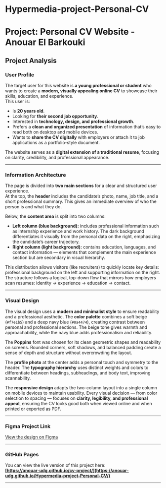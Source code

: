 # Hypermedia-project-Personal-CV
# Project: Personal CV Website - Anouar El Barkouki

## Project Analysis

### User Profile 
The target user for this website is **a young professional or student** who wants to create a **modern, visually appealing online CV** to showcase their skills, education, and experience.  
This user is:
- Is **20 years old**.
- Looking for **their second job opportunity**.
- Interested in **technology, design, and professional growth**.
- Prefers a **clean and organized presentation** of information that’s easy to read both on desktop and mobile devices.
- Wants to **share the CV digitally** with employers or attach it to job applications as a portfolio-style document.

The website serves as a **digital extension of a traditional resume**, focusing on clarity, credibility, and professional appearance.

---

### Information Architecture 
The page is divided into **two main sections** for a clear and structured user experience.  
At the top, the **header** includes the candidate’s photo, name, job title, and a short professional summary. This gives an immediate overview of who the person is and what they do.  

Below, the **content area** is split into two columns:
- **Left column (blue background):** includes professional information such as internship experience and work history. The dark background differentiates it visually from the personal data on the right, emphasizing the candidate’s career trajectory.  
- **Right column (light background):** contains education, languages, and contact information — elements that complement the main experience section but are secondary in visual hierarchy.  

This distribution allows visitors (like recruiters) to quickly locate key details: professional background on the left and supporting information on the right.  
The structure follows a logical, top-down flow that mirrors how employers scan resumes: identity → experience → education → contact.

---

### Visual Design
The visual design uses a **modern and minimalist style** to ensure readability and a professional aesthetic. The **color palette** combines a soft beige (`#f7e1b5`) and a deep navy blue (`#0a4474`), creating contrast between personal and professional sections. The beige tone gives warmth and approachability, while the navy blue adds professionalism and reliability.  

The **Poppins** font was chosen for its clean geometric shapes and readability on screens. Rounded corners, soft shadows, and balanced padding create a sense of depth and structure without overcrowding the layout.  

The **profile photo** at the center adds a personal touch and symmetry to the header. The **typography hierarchy** uses distinct weights and colors to differentiate between headings, subheadings, and body text, improving scannability.  

The **responsive design** adapts the two-column layout into a single column on mobile devices to maintain usability. Every visual decision — from color selection to spacing — focuses on **clarity, legibility, and professional appeal**, ensuring the CV looks good both when viewed online and when printed or exported as PDF.

---

### Figma Project Link
[View the design on Figma](https://www.figma.com/design/EkqiXM9ofNbQS2qGcVad3t/CV?node-id=0-1&t=gfY9McY9o6AndXSD-1)

---

### GitHub Pages
You can view the live version of this project here:  
**[https://anouar-udg.github.io/cv-project/](https://anouar-udg.github.io/Hypermedia-project-Personal-CV/)**

---
